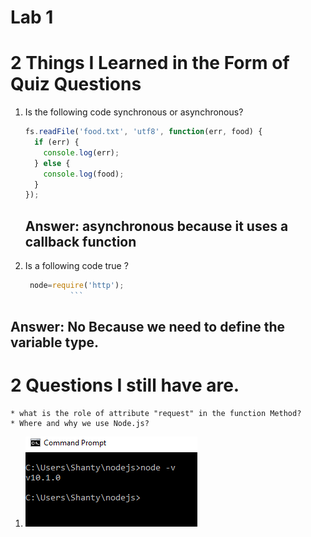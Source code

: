 # Lab 1


# 2 Things I Learned in the Form of Quiz Questions

1.  Is the following code synchronous or asynchronous?

    ```js
    fs.readFile('food.txt', 'utf8', function(err, food) {
      if (err) {
        console.log(err);
      } else {
        console.log(food);
      }
    });
    ```

    ## Answer: asynchronous because it uses a callback function

1. 	Is a following code true  ?

       ```js
        node=require('http');
				 ```

 ## Answer: No Because we need to define the variable type.
 # 2 Questions I still have are.

    * what is the role of attribute "request" in the function Method?
    * Where and why we use Node.js?

1.  ![node -v](./images/version.PNG)

